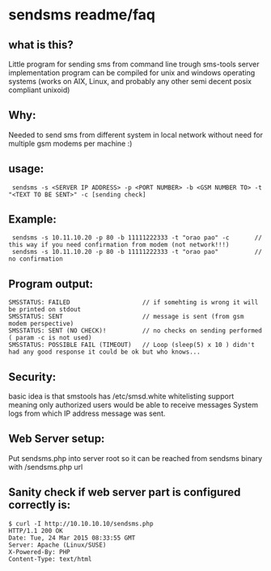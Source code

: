 # sendsms readme/faq

## what is this?
 Little program for sending sms from command line trough sms-tools server implementation
 program can be compiled for unix and windows operating systems (works on AIX, Linux, and probably any other semi decent posix compliant unixoid)

## Why:
 Needed to send sms from different system in local network without need for
 multiple gsm modems per machine :)


## usage:
     sendsms -s <SERVER IP ADDRESS> -p <PORT NUMBER> -b <GSM NUMBER TO> -t "<TEXT TO BE SENT>" -c [sending check]


## Example:
     sendsms -s 10.11.10.20 -p 80 -b 11111222333 -t "orao pao" -c       // this way if you need confirmation from modem (not network!!!)
     sendsms -s 10.11.10.20 -p 80 -b 11111222333 -t "orao pao"          // no confirmation

## Program output:
    SMSSTATUS: FAILED                    // if somehting is wrong it will be printed on stdout
    SMSSTATUS: SENT                      // message is sent (from gsm modem perspective)
    SMSSTATUS: SENT (NO CHECK)!          // no checks on sending performed ( param -c is not used)
    SMSSTATUS: POSSIBLE FAIL (TIMEOUT)   // Loop (sleep(5) x 10 ) didn't had any good response it could be ok but who knows...


## Security:

 basic idea is that smstools has /etc/smsd.white whitelisting support
 meaning only authorized users would be able to receive messages
 System logs from which IP address message was sent.

## Web Server setup:

 Put sendsms.php into server root so it can be reached from sendsms binary with /sendsms.php url

## Sanity check if web server part is configured correctly is:

    $ curl -I http://10.10.10.10/sendsms.php
    HTTP/1.1 200 OK
    Date: Tue, 24 Mar 2015 08:33:55 GMT
    Server: Apache (Linux/SUSE)
    X-Powered-By: PHP
    Content-Type: text/html
